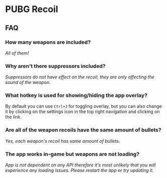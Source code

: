 # PUBG Recoil

## FAQ

### How many weapons are included?
*All of them!*

### Why aren't there suppressors included?
*Suppressors do not have effect on the recoil, they are only affecting the sound of the weapon.*

### What hotkey is used for showing/hiding the app overlay?
By default you can use `Ctrl+J` for toggling overlay, but you can also change it by clicking on the settings icon in the top right navigation and clicking on the link.

### Are all of the weapon recoils have the same amount of bullets?
*Yes, each weapon's recoil has same amount of bullets.*

### The app works in-game but weapons are not loading?
*App is not dependent on any API therefore it's most unlikely that you will experience any loading issues. Please restart the app or try updating it.*